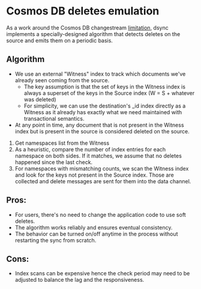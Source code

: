# Cosmos DB deletes emulation

As a work around the Cosmos DB
changestream [limitation](https://learn.microsoft.com/en-us/azure/cosmos-db/mongodb/change-streams?tabs=javascript#current-limitations),
dsync implements a specially-designed algorithm that detects deletes on the source and emits them on a periodic basis.

## Algorithm

- We use an external "Witness" index to track which documents we've already seen coming from the source.
    - The key assumption is that the set of keys in the Witness index is always a superset of the keys in the Source
      index (W = S + whatever was deleted)
    - For simplicity, we can use the destination's _id index directly as a Witness as it already has exactly what we
      need maintained with transactional semantics.
- At any point in time, any document that is not present in the Witness index but is present in the source is considered
  deleted on the source.

1. Get namespaces list from the Witness
2. As a heuristic, compare the number of index entries for each namespace on both sides. If it matches, we assume that
   no deletes happened since the last check.
3. For namespaces with mismatching counts, we scan the Witness index and look for the keys not present in the Source
   index. Those are collected and delete messages are sent for them into the data channel.

## Pros:

- For users, there's no need to change the application code to use soft deletes.
- The algorithm works reliably and ensures eventual consistency.
- The behavior can be turned on/off anytime in the process without restarting the sync from scratch.

## Cons:

- Index scans can be expensive hence the check period may need to be adjusted to balance the lag and the responsiveness.
